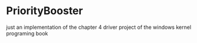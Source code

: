 # PriorityBooster
just an implementation of the chapter 4 driver project of the windows kernel programing book 
